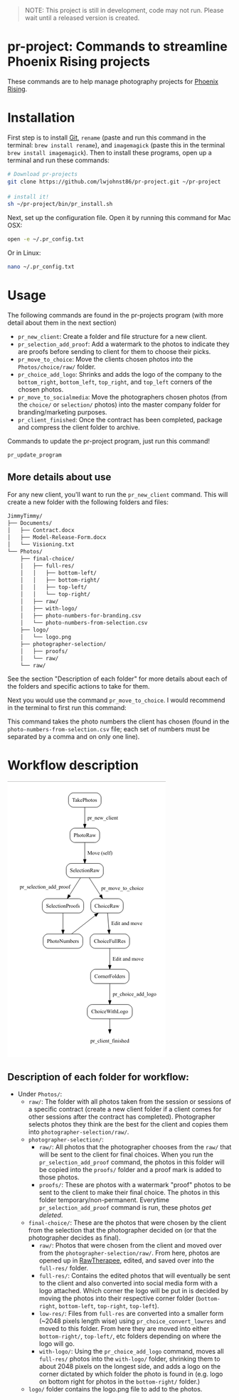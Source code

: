 
> NOTE: This project is still in development, code may not run. Please wait until a released version is created.

# pr-project: Commands to streamline Phoenix Rising projects

These commands are to help manage photography projects for [Phoenix Rising](http://www.sheisphoenixrising.com/).

# Installation

First step is to install [Git](https://git-scm.com/downloads), `rename` (paste
and run this command in the terminal: `brew install rename`), and `imagemagick`
(paste this in the terminal `brew install imagemagick`). Then to install these
programs, open up a terminal and run these commands:

```bash
# Download pr-projects
git clone https://github.com/lwjohnst86/pr-project.git ~/pr-project 

# install it!
sh ~/pr-project/bin/pr_install.sh
```

Next, set up the configuration file. Open it by running this command for Mac OSX:

```bash
open -e ~/.pr_config.txt
```

Or in Linux:

```bash
nano ~/.pr_config.txt
```

# Usage

The following commands are found in the pr-projects program (with more detail 
about them in the next section)

- `pr_new_client`: Create a folder and file structure for a new client.
- `pr_selection_add_proof`: Add a watermark to the photos to indicate they are
proofs before sending to client for them to choose their picks.
- `pr_move_to_choice`: Move the clients chosen photos into the `Photos/choice/raw/` folder.
- `pr_choice_add_logo`: Shrinks and adds the logo of the company to the 
`bottom_right`, `bottom_left`, `top_right`, and `top_left` corners of the chosen
photos.
- `pr_move_to_socialmedia`: Move the photographers chosen photos (from the
`choice/` or `selection/` photos) into the master company folder for
branding/marketing purposes. <!-- TODO confirm this -->
- `pr_client_finished`: Once the contract has been completed, package and
compress the client folder to archive.

Commands to update the pr-project program, just run this command!

```bash
pr_update_program
```

## More details about use

For any new client, you'll want to run the `pr_new_client` command. This will 
create a new folder with the following folders and files:

```
JimmyTimmy/
├── Documents/
│   ├── Contract.docx
│   ├── Model-Release-Form.docx
│   └── Visioning.txt
└── Photos/
    ├── final-choice/
    │   ├── full-res/
    │   │   ├── bottom-left/
    │   │   ├── bottom-right/
    │   │   ├── top-left/
    │   │   └── top-right/
    │   ├── raw/
    │   ├── with-logo/
    │   ├── photo-numbers-for-branding.csv
    │   └── photo-numbers-from-selection.csv
    ├── logo/
    │   └── logo.png
    ├── photographer-selection/
    │   ├── proofs/
    │   └── raw/
    └── raw/

```
<!-- use: tree filepath/ -avFn --dirsfirst > file_structure.txt -->

See the section "Description of each folder" for more details about each of the
folders and specific actions to take for them.

Next you would use the command `pr_move_to_choice`. I would recommend in the
terminal to first run this command:

This command takes the photo numbers the client has chosen (found in the
`photo-numbers-from-selection.csv` file; each set of numbers must be separated
by a comma and on only one line).

# Workflow description

![Simple illustration of workflow and the commands for each step](workflow.png)

## Description of each folder for workflow:

- Under `Photos/`:
    - `raw/`: The folder with all photos taken from the session or sessions of a
    specific contract (create a new client folder if a client comes for other
    sessions after the contract has completed). Photographer selects photos
    they think are the best for the client and copies them into
    `photographer-selection/raw/`.
    - `photographer-selection/`:
        - `raw/`: All photos that the photographer chooses from the `raw/`
        that will be sent to the client for final choices. When you run the
        `pr_selection_add_proof` command, the photos in this folder will be
        copied into the `proofs/` folder and a proof mark is added to those
        photos.
        - `proofs/`: These are photos with a watermark "proof" photos to be sent
        to the client to make their final choice. The photos in this folder
        temporary/non-permanent. Everytime `pr_selection_add_proof` command is
        run, these photos *get deleted*.
    - `final-choice/`: These are the photos that were chosen by the client from
    the selection that the photographer decided on (or that the photographer
    decides as final).
        - `raw/`: Photos that were chosen from the client and moved over from
        the `photographer-selection/raw/`. From here, photos are opened up in
        [RawTherapee](http://rawtherapee.com/), edited, and saved over into the
        `full-res/` folder.
        - `full-res/`: Contains the edited photos that will eventually be sent
        to the client and also converted into social media form with a logo
        attached. Which corner the logo will be put in is decided by moving the
        photos into their respective corner folder (`bottom-right`,
        `bottom-left`, `top-right`, `top-left`).
        - `low-res/`: Files from `full-res` are converted into a smaller form
        (~2048 pixels length wise) using `pr_choice_convert_lowres` and moved to
        this folder. From here they are moved into either `bottom-right/`,
        `top-left/`, etc folders depending on where the logo will go.
        - `with-logo/`: Using the `pr_choice_add_logo` command, moves all
        `full-res/` photos into the `with-logo/` folder, shrinking them to about
        2048 pixels on the longest side, and adds a logo on the corner dictated
        by which folder the photo is found in (e.g. logo on bottom right for
        photos in the `bottom-right/` folder.)
    - `logo/` folder contains the logo.png file to add to the photos.

